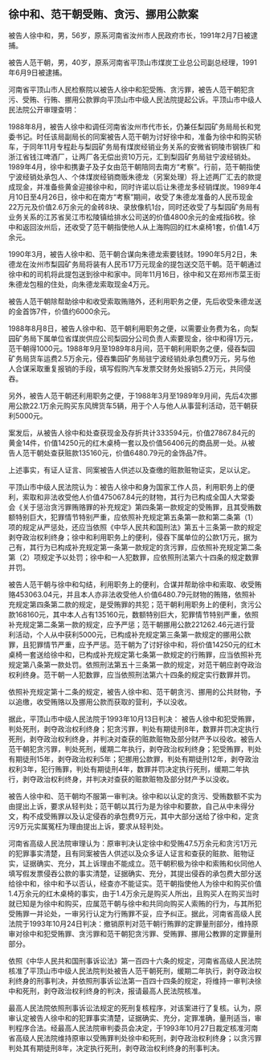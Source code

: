 ## 徐中和、范干朝受贿、贪污、挪用公款案



被告人徐中和，男，56岁，原系河南省汝州市人民政府市长，1991年2月7日被逮捕。

被告人范干朝，男，40岁，原系河南省平顶山市煤炭工业总公司副总经理，1991年6月9日被逮捕。

河南省平顶山市人民检察院以被告人徐中和犯受贿、贪污罪，被告人范干朝犯贪污、受贿、行贿、挪用公款罪向平顶山市中级人民法院提起公诉。平顶山市中级人民法院公开审理查明：

1988年8月，被告人徐中和调任河南省汝州市代市长，仍兼任梨园矿务局局长和党委书记。时任该局副局长的同案被告人范干朝为讨好徐中和，准备为徐中和购买轿车，于同年11月专程赴与梨园矿务局有煤炭经销业务关系的安微省铜陵市钢铁厂和浙江省钱江啤酒厂，让两厂各无偿出资10万元，汇到梨园矿务局驻宁波经销处。1989年4月，徐中和携妻子及子女由范干朝陪同去南方“考察”。行前，范干朝指使宁波经销处承包人、个体煤炭经销商贩朱德龙（另案处理）将上述两厂汇去的款提成现金，并准备些黄金迎接徐中和，同时许诺以后让朱德龙多经销煤炭。1989年4月10日至4月26日，徐中和在南方“考察”期间，收受了朱德龙准备的人民币现金22万元及价值2.6万余元的金砖8块、录放像机1台，同时还收受了与梨园矿务局有业务关系的江苏省吴江市松陵镇给排水公司送的价值4800余元的金戒指6枚。徐中和返回汝州后，还收受了范干朝指使他人从上海购回的红木桌椅1套，价值1.4万余元。

1990年3月，被告人徐中和、范干朝合谋向朱德龙索要钱财。1990年5月2日，朱德龙在汝州市梨园矿务局将装有人民币17万元现金的提包送交范干朝。范干朝通过徐中和的司机将此提包送到徐中和家中。同年11月16日，徐中和又在郑州市菜王街朱德龙包租的住处，向朱德龙索取现金4万元。

被告人范干朝除帮助徐中和收受索取贿赂外，还利用职务之便，先后收受朱德龙送的金首饰7件，价值约6000余元。

1988年8月8日，被告人徐中和、范干朝利用职务之便，以需要业务费为名，向梨园矿务局下属单位省煤炭供应公司梨园分公司负责人索要现金，徐中和得1万元，范干朝得1000元。1988年9月至1989年8月间，范干朝利用职务之便，侵吞梨园矿务局货车运费2.5万余元，侵吞集园矿务局驻宁波经销处承包费9万元，另与他人合谋采取重复报销的手段，填写假购汽车发票交财务处报销5.2万元，共同侵吞。

另外，被告人范干朝还利用职务之便，于1988年3月至1989年9月间，先后4次挪用公款22.1万余元购买东风牌货车5辆，用于个人与他人从事营利活动，范干朝获利5000元。

案发后，从被告人徐中和处查获现金及存折共计333594元，价值27867.84元的黄金14件，价值14250元的红木桌椅一套以及价值56406元的商品房一处。从被告人范干朝处查获赃款135160元，价值6480.79元的金饰品7件。

上述事实，有证人证言、同案被告人供述以及查缴的赃款赃物证实，足以认定。

平顶山市中级人民法院认为：被告人徐中和身为国家工作人员，利用职务上的便利，索取和非法收受他人价值475067.84元的财物，其行为已构成全国人大常委会《关于惩治贪污罪贿赂罪的补充规定》第四条第一款规定的受贿罪，且其受贿数额特别巨大，犯罪情节特别严重，应依照补充规定第五条第一款和第二条第（1）项的规定从严惩处，还应当依照《中华人民共和国刑法》第五十三条第一款的规定剥夺政治权利终身；徐中和利用职务上的便利，侵吞下属单位的公款1万元，据为己有，其行为已构成补充规定第一条第一款规定的贪污罪，应依照补充规定第二条第（2）项规定予以处罚；徐中和一人犯数罪，应依照刑法第六十四条的规定数罪并罚。

被告人范干朝与徐中和勾结，利用职务上的便利，合谋并帮助徐中和索取、收受贿赂453063.04元，并且本人亦非法收受他人价值6480.79元财物的贿赂，依照补充规定第四条第二款的规定，是受贿罪的共犯；范干朝利用职务上的便利，贪污公款168160元，其中本人占有135160元，数额特别巨大，犯罪情节特别严重，依照补充规定第二条第一款的规定，应予严惩；范干朝挪用公款221262.46元进行营利活动，个人从中获利5000元，已构成补充规定第三条第一款规定的挪用公款罪，且犯罪情节严重，应予严惩。范干朝为了讨好徐中和，将价值14250元的红木桌椅一套送给徐中和，已构成补充规定第七条第一款规定的行贿罪，应当依照补充规定第八条第一款处罚。依照刑法第五十三条第一款的规定，对范干朝应剥夺政治权利终身。范干朝一人犯数罪，应当依照刑法第六十四条的规定实行数罪并罚。

依照补充规定第十二条的规定，被告人徐中和、范干朝贪污、挪用的公共财物，予以追缴，收受贿赂以及挪用公款而获取的营利，予以没收。

据此，平顶山市中级人民法院于1993年10月13日判决： 被告人徐中和犯受贿罪，判处死刑，剥夺政治权利终身；犯贪污罪，判处有期徒刑8年，数罪并罚决定执行死刑，剥夺政治权利终身，并判决对查获的赃款赃物及部分财产予以役收。被告人范干朝犯贪污罪，判处死刑，缓期二年执行，剥夺政治权利终身；犯受贿罪，判处有期徒刑15年，剥夺政治权利5年；犯挪用公款罪，判处有期徒刑12年，剥夺政治权利3年，犯行贿罪，判处有期徒刑4年，数罪并罚决定执行死刑，缓期二年执行，剥夺政治权利终身，并判决对查获的赃款赃物及部分财产予以没收。

被告人徐中和、范干朝均不服第一审判决。徐中和以认定的贪污、受贿数额不实为由提出上诉，要求从轻判处；范干朝以其行为是为徐中和要款，自己从中未得分文，构不成受贿罪以及认定侵吞的承包费9万元，其中大部分送给了徐中和，定贪污9万元实属冤枉为理由提出上诉，要求从轻判处。

河南省高级人民法院审理认为：原审判决认定徐中和受贿47.5万余元和贪污1万元的犯罪事实清楚，且有同案被告人供述以及众多证人证言和查获的赃款、赃物证实，证据确实、充分，其上诉理由不能成立。范干朝积极为徐中和索贿和伙同他人填写假发票侵吞公款的事实清楚，证据确实、充分，其提出侵吞的承包费大部分送给徐中和，徐中和予以否认，经查亦不能证实。范干朝指使他人为徐中和购买价值1.4万余元的红木桌椅的事实，由于1.4万余元是购买人所出，且购买人在购买当时就已知是为徐中和购买，应属范干朝与徐中和共同向购买人索贿的行为，与其所犯受贿罪一并论处，一审另行认定为行贿罪不妥，应予纠正。据此，河南省高级人民法院于1993年10月24日判决：撤销原判对范干朝行贿罪的定罪量刑部分，维持原审对徐中和犯受贿罪、贪污罪和范干朝犯贪污罪、受贿罪、挪用公教罪的定罪量刑部分。

依照《中华人民共和国刑事诉讼法》第一百四十六条的规定，河南省高级人民法院核准了平顶山市中级人民法院判处被告人范干朝死刑，缓期二年执行，剥夺政治权利终身的刑事判决，并依照刑事诉讼法第一百四十四条的规定，将维持一审判决徐中和死刑，剥夺政治权利终身的判决，报请最高人民法院核准。

最高人民法院依照刑事诉讼法规定的死刑复核程序，对该案进行了复核。认为，原审认定被告人徐中和的犯罪事实清楚，证据确实、充分，定罪准确，量刑适当，审判程序合法。经最高人民法院审判委员会决定，于1993年10月27日裁定核准河南省高级人民法院维持原审以受贿罪判处徐中和死刑，剥夺政治权利终身；以贪污罪判处其有期徒刑8年，决定执行死刑，剥夺政治权利终身的刑事判决。

